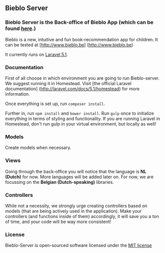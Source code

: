 ## Bieblo Server

### Bieblo Server is the Back-office of Bieblo App (which can be found [here](https://github.com/oSoc15/biblo-app).)

Bieblo is a new, intuitive and fun book-recommendation app for children. It can be tested at
[http://www.bieblo.be] (http://www.bieblo.be)

It currently runs on [Laravel 5.1](http://laravel.com).

### Documentation

First of all choose in which environment you are going to run Bieblo-server. We suggest running it in Homestead.
Visit [the official Laravel documentation] (http://laravel.com/docs/5.1/homestead) for more information.

Once everything is set up, run `composer install`.

Further in, run `npm install` and `bower install`. 
Run `gulp` once to initialize everything in terms of styling and functionality. If you are running Laravel in Homestead, don't run gulp in your virtual environment, but locally as well!

### Models
Create models when necessary.

### Views

Going through the back-office you will notice that the language is **NL (Dutch)** for now. More languages will be added later on. For now, we are focussing on the **Belgian (Dutch-speaking)** libraries.

### Controllers

While not a necessity, we strongly urge creating controllers based on models (that are being actively used in the application). 
Make your controllers (and functions inside of them) accordingly, it will save you a ton of time, and your code will be way more consistent!

### License

Bieblo-Server is open-sourced software licensed under the [MIT license](http://opensource.org/licenses/MIT)
